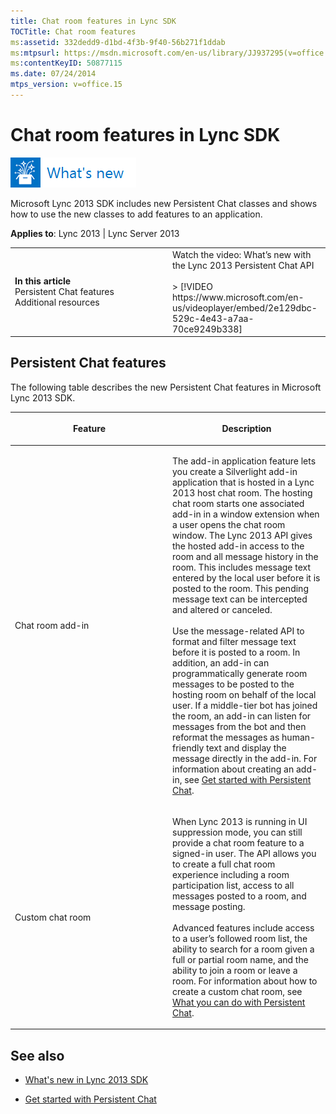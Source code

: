 ```yaml
---
title: Chat room features in Lync SDK
TOCTitle: Chat room features
ms:assetid: 332dedd9-d1bd-4f3b-9f40-56b271f1ddab
ms:mtpsurl: https://msdn.microsoft.com/en-us/library/JJ937295(v=office.15)
ms:contentKeyID: 50877115
ms.date: 07/24/2014
mtps_version: v=office.15
---
```


# Chat room features in Lync SDK

![What's new topic](images/JJ937254.mod_icon_whatsnew_long(Office.15).png "What's new topic")

Microsoft Lync 2013 SDK includes new Persistent Chat classes and shows how to use the new classes to add features to an application.



**Applies to**: Lync 2013 | Lync Server 2013

<table>
<colgroup>
<col style="width: 50%" />
<col style="width: 50%" />
</colgroup>
<tbody>
<tr class="odd">
<td><p><strong>In this article</strong><br />
Persistent Chat features<br />
Additional resources</p></td>
<td><div class="caption">
Watch the video: What’s new with the Lync 2013 Persistent Chat API
</div>
<br />
&gt; [!VIDEO https://www.microsoft.com/en-us/videoplayer/embed/2e129dbc-529c-4e43-a7aa-70ce9249b338]</td>
</tr>
</tbody>
</table>

## Persistent Chat features

The following table describes the new Persistent Chat features in Microsoft Lync 2013 SDK.

<table>
<colgroup>
<col style="width: 50%" />
<col style="width: 50%" />
</colgroup>
<thead>
<tr class="header">
<th><p>Feature</p></th>
<th><p>Description</p></th>
</tr>
</thead>
<tbody>
<tr class="odd">
<td><p>Chat room add-in</p></td>
<td><p>The add-in application feature lets you create a Silverlight add-in application that is hosted in a Lync 2013 host chat room. The hosting chat room starts one associated add-in in a window extension when a user opens the chat room window. The Lync 2013 API gives the hosted add-in access to the room and all message history in the room. This includes message text entered by the local user before it is posted to the room. This pending message text can be intercepted and altered or canceled.<br />
<br />
Use the message-related API to format and filter message text before it is posted to a room. In addition, an add-in can programmatically generate room messages to be posted to the hosting room on behalf of the local user. If a middle-tier bot has joined the room, an add-in can listen for messages from the bot and then reformat the messages as human-friendly text and display the message directly in the add-in. For information about creating an add-in, see <a href="get-started-with-persistent-chat.md">Get started with Persistent Chat</a>.</p>
<p></p></td>
</tr>
<tr class="even">
<td><p>Custom chat room</p></td>
<td><p>When Lync 2013 is running in UI suppression mode, you can still provide a chat room feature to a signed-in user. The API allows you to create a full chat room experience including a room participation list, access to all messages posted to a room, and message posting.<br />
<br />
Advanced features include access to a user’s followed room list, the ability to search for a room given a full or partial room name, and the ability to join a room or leave a room. For information about how to create a custom chat room, see <a href="what-you-can-do-with-persistent-chat.md">What you can do with Persistent Chat</a>.</p>
<p></p></td>
</tr>
</tbody>
</table>

## See also

  - [What's new in Lync 2013 SDK](what-s-new-in-lync-2013-sdk.md)

  - [Get started with Persistent Chat](get-started-with-persistent-chat.md)

